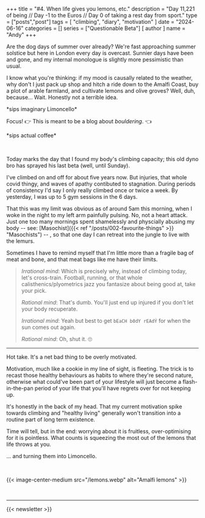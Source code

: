 +++
title = "#4. When life gives you lemons, etc."
description = "Day 11,221 of being // Day -1 to the Euros // Day 0 of taking a rest day from sport."
type = ["posts","post"]
tags = [
    "climbing",
    "diary",
    "motivation"
]
date = "2024-06-16"
categories = []
series = ["Questionable Beta"]
[ author ]
  name = "Andy"
+++

Are the dog days of summer over already? We're fast approaching summer solstice but here in London every day is overcast. Sunnier days have been and gone, and my internal monologue is slightly more pessimistic than usual. 

I know what you're thinking: if my mood is causally related to the weather, why don't I just pack up shop and hitch a ride down to the Amalfi Coast, buy a plot of arable farmland, and cultivate lemons and olive groves? Well, duh, because... Wait. Honestly not a terrible idea. 

\*sips imaginary Limoncello\* 

Focus! 👉 This is meant to be a blog about *bouldering*. 👈

\*sips actual coffee\* 

&nbsp;

Today marks the day that I found my body's climbing capacity; this old dyno bro has sprayed his last beta (well, until Sunday). 

I've climbed on and off for about five years now. But injuries, that whole covid thingy, and waves of apathy contibuted to stagnation. During periods of consistency I'd say I only really climbed once or twice a week. By yesterday, I was up to 5 gym sessions in the 6 days. 

That this was my limit was obvious as of around 5am this morning, when I woke in the night to my left arm painfully pulsing. No, not a heart attack. Just one too many mornings spent shamelessly and physcially abusing my body -- see: [Masochist]({{< ref "/posts/002-favourite-things" >}} "Masochists") -- , so that one day I can retreat into the jungle to live with the lemurs. 


Sometimes I have to remind myself that I'm little more than a fragile bag of meat and bone, and that meat bags like me have their limits.

> *Irrational mind*: Which is precisely why, instead of climbing today, let's cross-train. Football, running, or that whole calisthenics/plyometrics jazz you fantasize about being good at, take your pick.
> 
> *Rational mind*: That's dumb. You'll just end up injured if you don't let your body recuperate. 
> 
> *Irrational mind*: Yeah but best to get `bEaCH b0dY rEAdÝ` for when the sun comes out again. 
> 
> *Rational mind*: Oh, shut it. 🙄


---

Hot take. It's a net bad thing to be overly motivated. 

Motivation, much like a cookie in my line of sight, is fleeting. The trick is to recast those healthy behaviours as habits to where they're second nature, otherwise what could've been part of your lifestyle will just become a flash-in-the-pan period of your life that you'll have regrets over for not keeping up. 

It's honestly in the back of my head. That my current motivation spike towards climbing and "healthy living" generally won't transition into a routine part of long term existence. 

Time will tell, but in the end: worrying about it is fruitless, over-optimising for it is pointless. What counts is squeezing the most out of the lemons that life throws at you. 

... and turning them into Limoncello. 


&nbsp;

{{< image-center-medium src="/lemons.webp" alt="Amalfi lemons" >}}

&nbsp;


---

{{< newsletter >}}
